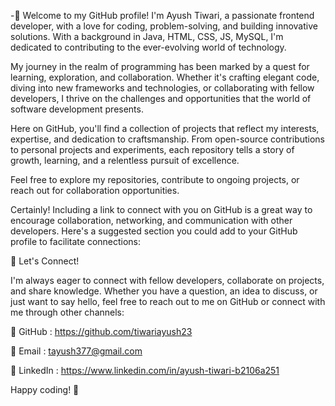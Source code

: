 
-👋 Welcome to my GitHub profile! I'm Ayush Tiwari,
 a passionate frontend developer, with a love for coding, problem-solving, and building innovative solutions.
 With a background in Java, HTML, CSS, JS, MySQL, I'm dedicated to contributing to the ever-evolving world of technology.

My journey in the realm of programming has been marked by a quest for learning, exploration, and collaboration.
Whether it's crafting elegant code, diving into new frameworks and technologies, or collaborating with fellow developers,
I thrive on the challenges and opportunities that the world of software development presents.

Here on GitHub, you'll find a collection of projects that reflect my interests, expertise, and dedication to craftsmanship.
From open-source contributions to personal projects and experiments, each repository tells a story of growth, learning, and a relentless pursuit of excellence.

Feel free to explore my repositories, contribute to ongoing projects, or reach out for collaboration opportunities.

Certainly! Including a link to connect with you on GitHub is a great way to encourage collaboration, networking,
and communication with other developers. Here's a suggested section you could add to your GitHub profile to facilitate connections:

🤝 Let's Connect!

I'm always eager to connect with fellow developers, collaborate on projects, and share knowledge. 
Whether you have a question, an idea to discuss, or just want to say hello, 
feel free to reach out to me on GitHub or connect with me through other channels:

🔗 GitHub : https://github.com/tiwariayush23

📧 Email : tayush377@gmail.com

📱 LinkedIn  : https://www.linkedin.com/in/ayush-tiwari-b2106a251



Happy coding! 🚀



<!---
tiwariayush23/tiwariayush23 is a ✨ special ✨ repository because its `README.md` (this file) appears on your GitHub profile.
You can click the Preview link to take a look at your changes.
--->
